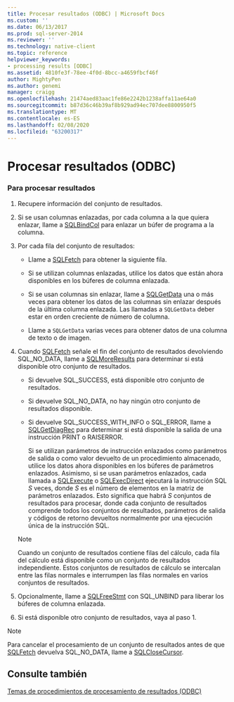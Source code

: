 ```yaml
---
title: Procesar resultados (ODBC) | Microsoft Docs
ms.custom: ''
ms.date: 06/13/2017
ms.prod: sql-server-2014
ms.reviewer: ''
ms.technology: native-client
ms.topic: reference
helpviewer_keywords:
- processing results [ODBC]
ms.assetid: 4810fe3f-78ee-4f0d-8bcc-a4659fbcf46f
author: MightyPen
ms.author: genemi
manager: craigg
ms.openlocfilehash: 21474aed83aac1fe86e2242b1238affa11ae64a0
ms.sourcegitcommit: b87d36c46b39af8b929ad94ec707dee8800950f5
ms.translationtype: MT
ms.contentlocale: es-ES
ms.lasthandoff: 02/08/2020
ms.locfileid: "63200317"
---
```

# <a name="process-results-odbc"></a>Procesar resultados (ODBC)
    
### <a name="to-process-results"></a>Para procesar resultados  
  
1.  Recupere información del conjunto de resultados.  
  
2.  Si se usan columnas enlazadas, por cada columna a la que quiera enlazar, llame a [SQLBindCol](../native-client-odbc-api/sqlbindcol.md) para enlazar un búfer de programa a la columna.  
  
3.  Por cada fila del conjunto de resultados:  
  
    -   Llame a [SQLFetch](https://go.microsoft.com/fwlink/?LinkId=58401) para obtener la siguiente fila.  
  
    -   Si se utilizan columnas enlazadas, utilice los datos que están ahora disponibles en los búferes de columna enlazada.  
  
    -   Si se usan columnas sin enlazar, llame a [SQLGetData](../native-client-odbc-api/sqlgetdata.md) una o más veces para obtener los datos de las columnas sin enlazar después de la última columna enlazada. Las llamadas a `SQLGetData` deber estar en orden creciente de número de columna.  
  
    -   Llame a `SQLGetData` varias veces para obtener datos de una columna de texto o de imagen.  
  
4.  Cuando [SQLFetch](https://go.microsoft.com/fwlink/?LinkId=58401) señale el fin del conjunto de resultados devolviendo SQL_NO_DATA, llame a [SQLMoreResults](../native-client-odbc-api/sqlmoreresults.md) para determinar si está disponible otro conjunto de resultados.  
  
    -   Si devuelve SQL_SUCCESS, está disponible otro conjunto de resultados.  
  
    -   Si devuelve SQL_NO_DATA, no hay ningún otro conjunto de resultados disponible.  
  
    -   Si devuelve SQL_SUCCESS_WITH_INFO o SQL_ERROR, llame a [SQLGetDiagRec](https://go.microsoft.com/fwlink/?LinkId=58402) para determinar si está disponible la salida de una instrucción PRINT o RAISERROR.  
  
         Si se utilizan parámetros de instrucción enlazados como parámetros de salida o como valor devuelto de un procedimiento almacenado, utilice los datos ahora disponibles en los búferes de parámetros enlazados. Asimismo, si se usan parámetros enlazados, cada llamada a [SQLExecute](https://go.microsoft.com/fwlink/?LinkId=58400) o [SQLExecDirect](https://go.microsoft.com/fwlink/?LinkId=58399) ejecutará la instrucción SQL *S* veces, donde *S* es el número de elementos en la matriz de parámetros enlazados. Esto significa que habrá *S* conjuntos de resultados para procesar, donde cada conjunto de resultados comprende todos los conjuntos de resultados, parámetros de salida y códigos de retorno devueltos normalmente por una ejecución única de la instrucción SQL.  
  
    > [!NOTE]  
    >  Cuando un conjunto de resultados contiene filas del cálculo, cada fila del cálculo está disponible como un conjunto de resultados independiente. Estos conjuntos de resultados de cálculo se intercalan entre las filas normales e interrumpen las filas normales en varios conjuntos de resultados.  
  
5.  Opcionalmente, llame a [SQLFreeStmt](../native-client-odbc-api/sqlfreestmt.md) con SQL_UNBIND para liberar los búferes de columna enlazada.  
  
6.  Si está disponible otro conjunto de resultados, vaya al paso 1.  
  
> [!NOTE]  
>  Para cancelar el procesamiento de un conjunto de resultados antes de que [SQLFetch](https://go.microsoft.com/fwlink/?LinkId=58401) devuelva SQL_NO_DATA, llame a [SQLCloseCursor](../native-client-odbc-api/sqlclosecursor.md).  
  
## <a name="see-also"></a>Consulte también  
 [Temas de procedimientos de procesamiento de resultados &#40;ODBC&#41;](../../database-engine/dev-guide/processing-results-how-to-topics-odbc.md)  
  
  
